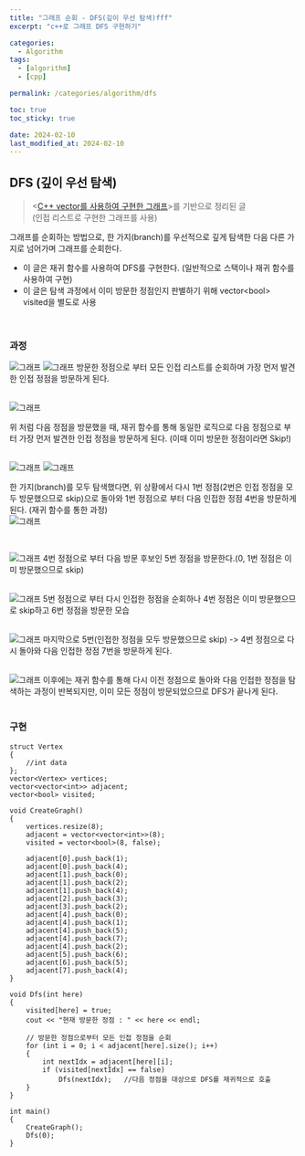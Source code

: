 ```yaml
---
title: "그래프 순회 - DFS(깊이 우선 탐색)fff"
excerpt: "c++로 그래프 DFS 구현하기"

categories:
  - Algorithm
tags:
  - [algorithm]
  - [cpp]

permalink: /categories/algorithm/dfs

toc: true
toc_sticky: true

date: 2024-02-10
last_modified_at: 2024-02-10
---
```

## DFS (깊이 우선 탐색)
> <[C++ vector를 사용하여 구현한 그래프](https://ms0828.github.io/categories/data_structure/graph)>를 기반으로 정리된 글 <br>(인접 리스트로 구현한 그래프를 사용)

그래프를 순회하는 방법으로, 한 가지(branch)를 우선적으로 깊게 탐색한 다음 다른 가지로 넘어가며 그래프를 순회한다.
* 이 글은 재귀 함수를 사용하여 DFS를 구현한다. (일반적으로 스택이나 재귀 함수를 사용하여 구현)
* 이 글은 탐색 과정에서 이미 방문한 정점인지 판별하기 위해 vector\<bool\> visited을 별도로 사용

<br>


### 과정

![그래프](/assets\images\posts_img\algorithm\dfs1.png)
![그래프](/assets\images\posts_img\algorithm\dfs2.png)
방문한 정점으로 부터 모든 인접 리스트를 순회하며 가장 먼저 발견한 인접 정점을 방문하게 된다. <br>
<br>

![그래프](/assets\images\posts_img\algorithm\dfs3.png)


위 처럼 다음 정점을 방문했을 때, 재귀 함수를 통해 동일한 로직으로 다음 정점으로 부터 가장 먼저 발견한 인접 정점을 방문하게 된다. (이때 이미 방문한 정점이라면 Skip!)<br>
<br>

![그래프](/assets\images\posts_img\algorithm\dfs4.png)
![그래프](/assets\images\posts_img\algorithm\dfs5.png)


한 가지(branch)를 모두 탐색했다면, 위 상황에서 다시 1번 정점(2번은 인접 정점을 모두 방문했으므로 skip)으로 돌아와 1번 정점으로 부터 다음 인접한 정점 4번을 방문하게 된다. (재귀 함수를 통한 과정)<br>
![그래프](/assets\images\posts_img\algorithm\dfs6.png)

<br>


![그래프](/assets\images\posts_img\algorithm\dfs7.png)
4번 정점으로 부터 다음 방문 후보인 5번 정점을 방문한다.(0, 1번 정점은 이미 방문했으므로 skip)<br>
<br>


![그래프](/assets\images\posts_img\algorithm\dfs8.png)
5번 정점으로 부터 다시 인접한 정점을 순회하나 4번 정점은 이미 방문했으므로 skip하고 6번 정점을 방문한 모습<br>
<br>



![그래프](/assets\images\posts_img\algorithm\dfs9.png)
마지막으로 5번(인접한 정점을 모두 방문했으므로 skip) -> 4번 정점으로 다시 돌아와 다음 인접한 정점 7번을 방문하게 된다.<br>
<br>



![그래프](/assets\images\posts_img\algorithm\dfs10.png)
이후에는 재귀 함수를 통해 다시 이전 정점으로 돌아와 다음 인접한 정점을 탐색하는 과정이 반복되지만, 이미 모든 정점이 방문되었으므로 DFS가 끝나게 된다.<br>
<br>


### 구현
```
struct Vertex
{
    //int data
};
vector<Vertex> vertices;
vector<vector<int>> adjacent; 
vector<bool> visited;  

void CreateGraph()
{
    vertices.resize(8);
    adjacent = vector<vector<int>>(8);
    visited = vector<bool>(8, false);

    adjacent[0].push_back(1);
    adjacent[0].push_back(4);
    adjacent[1].push_back(0);
    adjacent[1].push_back(2);
    adjacent[1].push_back(4);
    adjacent[2].push_back(3);
    adjacent[3].push_back(2);
    adjacent[4].push_back(0);
    adjacent[4].push_back(1);
    adjacent[4].push_back(5);
    adjacent[4].push_back(7);
    adjacent[4].push_back(2);
    adjacent[5].push_back(6);
    adjacent[6].push_back(5);
    adjacent[7].push_back(4);
}

void Dfs(int here)
{
    visited[here] = true;
    cout << "현재 방문한 정점 : " << here << endl;

    // 방문한 정점으로부터 모든 인접 정점을 순회
    for (int i = 0; i < adjacent[here].size(); i++)
    {
        int nextIdx = adjacent[here][i];
        if (visited[nextIdx] == false)
            Dfs(nextIdx);   //다음 정점을 대상으로 DFS를 재귀적으로 호출
    }
}

int main()
{
    CreateGraph();
    Dfs(0);
}
```